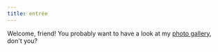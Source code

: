 ```yaml
---
title: entrée
---
```


Welcome, friend! You probably want to have a look at my [photo gallery](/photo), don't you?

